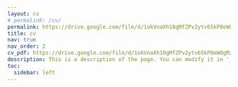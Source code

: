 ```yaml
---
layout: cv
# permalink: /cv/
permalink: https://drive.google.com/file/d/1okVnaXh10gMfZPv2ytv65kP0eW0gMzyJ/view?usp=sharing
title: cv
nav: true
nav_order: 2
cv_pdf: https://drive.google.com/file/d/1okVnaXh10gMfZPv2ytv65kP0eW0gMzyJ/view?usp=sharing # you can also use external links here
description: This is a description of the page. You can modify it in '_pages/cv.md'. You can also change or remove the top pdf download button.
toc:
  sidebar: left
---
```

